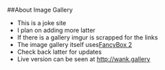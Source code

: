 ##About Image Gallery
- This is a joke site
- I plan on adding more latter
- If there is a gallery imgur is scrapped for the links
- The image gallery itself uses[FancyBox 2](http://fancyapps.com/fancybox/)
- Check back latter for updates 
- Live version can be seen at http://wank.gallery